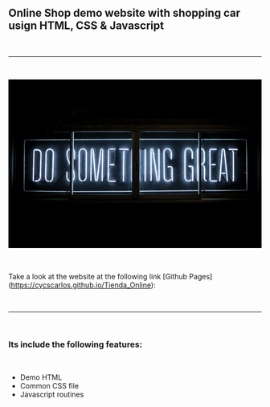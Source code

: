 <h2>Online Shop demo website with shopping car usign HTML, CSS & Javascript</h2>

<br>

---

<br>

![Website banner!](./assets/img/readme.jpg)

<br>

Take a look at the website at the following link [Github Pages] (https://cycscarlos.github.io/Tienda_Online):

<br>

---

<br>

<h3>Its include the following features:</h3>

<br>

<ul>
<li>Demo HTML</li>
<li>Common CSS file</li>
<li>Javascript routines</li>

</ul>
